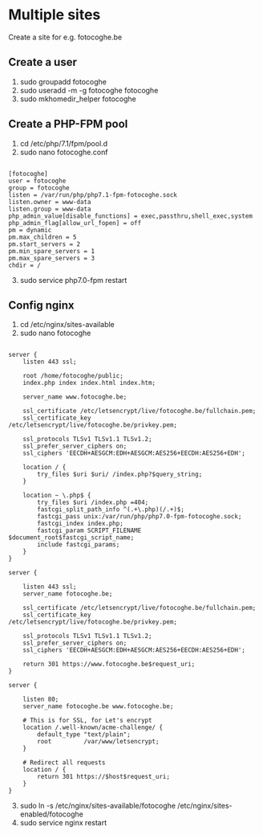 # Multiple sites
Create a site for e.g. fotocoghe.be

## Create a user
  1. sudo groupadd fotocoghe
  2. sudo useradd -m -g fotocoghe fotocoghe
  4. sudo mkhomedir_helper fotocoghe

## Create a PHP-FPM pool
  1. cd /etc/php/7.1/fpm/pool.d
  2. sudo nano fotocoghe.conf

<pre><code>
[fotocoghe]
user = fotocoghe
group = fotocoghe
listen = /var/run/php/php7.1-fpm-fotocoghe.sock
listen.owner = www-data
listen.group = www-data
php_admin_value[disable_functions] = exec,passthru,shell_exec,system
php_admin_flag[allow_url_fopen] = off
pm = dynamic
pm.max_children = 5
pm.start_servers = 2
pm.min_spare_servers = 1
pm.max_spare_servers = 3
chdir = /
</code></pre>

  3. sudo service php7.0-fpm restart

## Config nginx
  1. cd /etc/nginx/sites-available
  2. sudo nano fotocoghe

<pre><code>
server {
    listen 443 ssl;

    root /home/fotocoghe/public;
    index.php index index.html index.htm;

    server_name www.fotocoghe.be;

    ssl_certificate /etc/letsencrypt/live/fotocoghe.be/fullchain.pem;
    ssl_certificate_key /etc/letsencrypt/live/fotocoghe.be/privkey.pem;

    ssl_protocols TLSv1 TLSv1.1 TLSv1.2;
    ssl_prefer_server_ciphers on;
    ssl_ciphers 'EECDH+AESGCM:EDH+AESGCM:AES256+EECDH:AES256+EDH';

    location / {
        try_files $uri $uri/ /index.php?$query_string;
    }

    location ~ \.php$ {
        try_files $uri /index.php =404;
        fastcgi_split_path_info ^(.+\.php)(/.+)$;
        fastcgi_pass unix:/var/run/php/php7.0-fpm-fotocoghe.sock;
        fastcgi_index index.php;
        fastcgi_param SCRIPT_FILENAME $document_root$fastcgi_script_name;
        include fastcgi_params;
    }
}

server {

    listen 443 ssl;
    server_name fotocoghe.be;

    ssl_certificate /etc/letsencrypt/live/fotocoghe.be/fullchain.pem;
    ssl_certificate_key /etc/letsencrypt/live/fotocoghe.be/privkey.pem;

    ssl_protocols TLSv1 TLSv1.1 TLSv1.2;
    ssl_prefer_server_ciphers on;
    ssl_ciphers 'EECDH+AESGCM:EDH+AESGCM:AES256+EECDH:AES256+EDH';

    return 301 https://www.fotocoghe.be$request_uri;
}

server {

    listen 80;
    server_name fotocoghe.be www.fotocoghe.be;

    # This is for SSL, for Let's encrypt
    location /.well-known/acme-challenge/ {
        default_type "text/plain";
        root         /var/www/letsencrypt;
    }

    # Redirect all requests
    location / {
        return 301 https://$host$request_uri;
    }
}
</code></pre>

  3. sudo ln -s /etc/nginx/sites-available/fotocoghe /etc/nginx/sites-enabled/fotocoghe
  4. sudo service nginx restart
